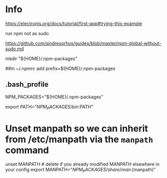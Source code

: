 # Info

<https://electronjs.org/docs/tutorial/first-app#trying-this-example>

run npm not as sudo

<https://github.com/sindresorhus/guides/blob/master/npm-global-without-sudo.md>

mkdir "${HOME}/.npm-packages"

##in ~/.npmrc add
prefix=${HOME}/.npm-packages

## .bash_profile

NPM_PACKAGES="${HOME}/.npm-packages"

export PATH="$NPM_PACKAGES/bin:$PATH"

# Unset manpath so we can inherit from /etc/manpath via the `manpath` command
unset MANPATH # delete if you already modified MANPATH elsewhere in your config
export MANPATH="$NPM_PACKAGES/share/man:$(manpath)"
